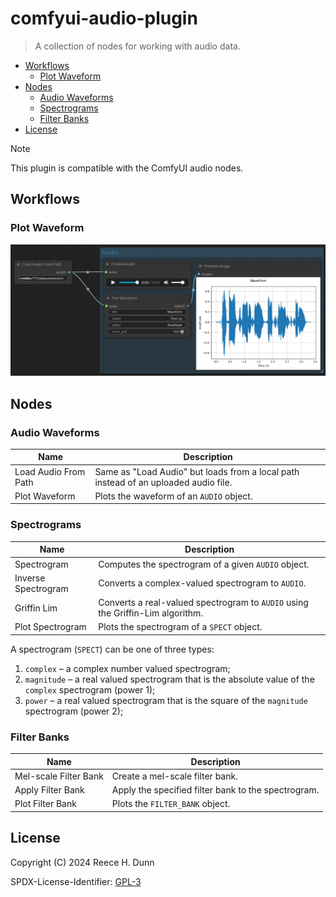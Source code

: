 # comfyui-audio-plugin
> A collection of nodes for working with audio data.

- [Workflows](#workflows)
  - [Plot Waveform](#plot-waveform)
- [Nodes](#nodes)
  - [Audio Waveforms](#audio-waveforms)
  - [Spectrograms](#spectrograms)
  - [Filter Banks](#filter-banks)
- [License](#license)

> [!NOTE]
>
> This plugin is compatible with the ComfyUI audio nodes.

## Workflows

### Plot Waveform
[![Plotting an audio waveform](workflows/waveform/plot-waveform.png)](workflows/waveform/plot-waveform.json)

## Nodes

### Audio Waveforms

| Name                 | Description                                                                         |
|----------------------|-------------------------------------------------------------------------------------|
| Load Audio From Path | Same as "Load Audio" but loads from a local path instead of an uploaded audio file. |
| Plot Waveform        | Plots the waveform of an `AUDIO` object.                                            |

### Spectrograms

| Name                | Description                                                                    |
|---------------------|--------------------------------------------------------------------------------|
| Spectrogram         | Computes the spectrogram of a given `AUDIO` object.                            |
| Inverse Spectrogram | Converts a complex-valued spectrogram to `AUDIO`.                              |
| Griffin Lim         | Converts a real-valued spectrogram to `AUDIO` using the Griffin-Lim algorithm. |
| Plot Spectrogram    | Plots the spectrogram of a `SPECT` object.                                     |

A spectrogram (`SPECT`) can be one of three types:
1. `complex` &ndash; a complex number valued spectrogram;
2. `magnitude` &ndash; a real valued spectrogram that is the absolute value of the `complex` spectrogram (power 1);
3. `power` &ndash; a real valued spectrogram that is the square of the `magnitude` spectrogram (power 2);

### Filter Banks

| Name                  | Description                                         |
|-----------------------|-----------------------------------------------------|
| Mel-scale Filter Bank | Create a mel-scale filter bank.                     |
| Apply Filter Bank     | Apply the specified filter bank to the spectrogram. |
| Plot Filter Bank      | Plots the `FILTER_BANK` object.                     |

## License
Copyright (C) 2024 Reece H. Dunn

SPDX-License-Identifier: [GPL-3](LICENSE)
